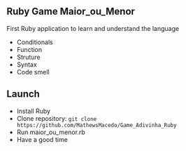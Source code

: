 ## Ruby Game Maior_ou_Menor
First Ruby application to learn and understand the language
* Conditionals
* Function
* Struture
* Syntax
* Code smell
## Launch
* Install Ruby
* Clone repository: ```git clone https://github.com/MathewsMacedo/Game_Adivinha_Ruby```
* Run maior_ou_menor.rb
* Have a good time
